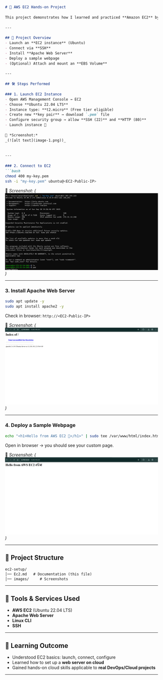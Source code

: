 
````markdown
# 🚀 AWS EC2 Hands-on Project

This project demonstrates how I learned and practiced **Amazon EC2** by launching a virtual server, configuring it, and hosting a simple website.  

---

## 📌 Project Overview
- Launch an **EC2 instance** (Ubuntu)
- Connect via **SSH**
- Install **Apache Web Server**
- Deploy a sample webpage
- (Optional) Attach and mount an **EBS Volume**

---

## 🛠️ Steps Performed

### 1. Launch EC2 Instance
- Open AWS Management Console → EC2
- Choose **Ubuntu 22.04 LTS**
- Instance type: **t2.micro** (Free tier eligible)
- Create new **key pair** → download `.pem` file
- Configure security group → allow **SSH (22)** and **HTTP (80)**
- Launch instance 🎉

📸 *Screenshot:*  
_(![alt text](image-1.png))_


---

### 2. Connect to EC2
```bash
chmod 400 my-key.pem
ssh -i "my-key.pem" ubuntu@<EC2-Public-IP>
````

📸 *Screenshot:*
_(![alt text](image-2.png))_

---

### 3. Install Apache Web Server

```bash
sudo apt update -y
sudo apt install apache2 -y
```

Check in browser:
`http://<EC2-Public-IP>`

📸 *Screenshot:*
_(![alt text](image-3.png))_

---

### 4. Deploy a Sample Webpage

```bash
echo "<h1>Hello from AWS EC2 🚀</h1>" | sudo tee /var/www/html/index.html
```

Open in browser → you should see your custom page.

📸 *Screenshot:*
_(![alt text](image.png))_

---


## 📂 Project Structure

```
ec2-setup/
│── Ec2.md   # Documentation (this file)
│── images/     # Screenshots
```

---

## 🔧 Tools & Services Used

* **AWS EC2** (Ubuntu 22.04 LTS)
* **Apache Web Server**
* **Linux CLI**
* **SSH**

---

## 🎯 Learning Outcome

* Understood EC2 basics: launch, connect, configure
* Learned how to set up a **web server on cloud**
* Gained hands-on cloud skills applicable to **real DevOps/Cloud projects**

---





